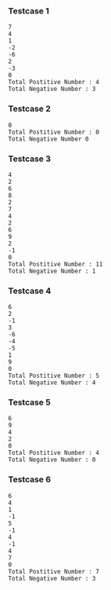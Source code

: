 ### Testcase 1

```
7
4
1
-2
-6
2
-3
0
Total Postitive Number : 4
Total Negative Number : 3
```

### Testcase 2
```
0
Total Postitive Number : 0
Total Negative Number 0
```

### Testcase 3
```
4
2
6
8
2
7
4
2
6
9
2
-1 
0
Total Postitive Number : 11
Total Negative Number : 1
```

### Testcase 4
```
6
2
-1
3
-6
-4
-5
1 
9 
0
Total Postitive Number : 5
Total Negative Number : 4
```

### Testcase 5

```
6
9
4
2
0
Total Postitive Number : 4
Total Negative Number : 0
```

### Testcase 6
```
6
4 
1
-1
5
-1
4
-1
4
7
0 
Total Postitive Number : 7
Total Negative Number : 3
```